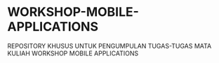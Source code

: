 # WORKSHOP-MOBILE-APPLICATIONS
REPOSITORY KHUSUS UNTUK PENGUMPULAN TUGAS-TUGAS MATA KULIAH WORKSHOP MOBILE APPLICATIONS
